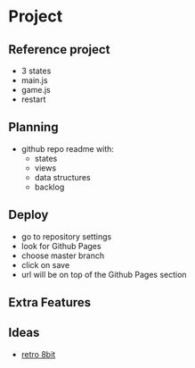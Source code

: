 # Project

## Reference project

- 3 states
- main.js
- game.js
- restart

## Planning
- github repo readme with:
  - states
  - views
  - data structures
  - backlog

## Deploy
 - go to repository settings
 - look for Github Pages
 - choose master branch
 - click on save
 - url will be on top of the Github Pages section
 
## Extra Features


## Ideas

- [retro 8bit](https://www.youtube.com/watch?v=Fugbn_PExSg)
